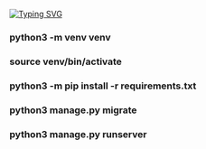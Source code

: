 
[![Typing SVG](https://readme-typing-svg.herokuapp.com?color=%2336BCF7&lines=DRF+NUXT3)](https://git.io/typing-svg)

### python3 -m venv venv
### source venv/bin/activate
### python3 -m pip install -r requirements.txt
### python3 manage.py migrate
### python3 manage.py runserver